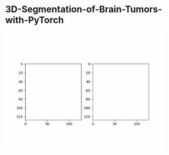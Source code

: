 # 3D-Segmentation-of-Brain-Tumors-with-PyTorch

<img src="/images/application_1.gif" width="%50" height="%50"/>






